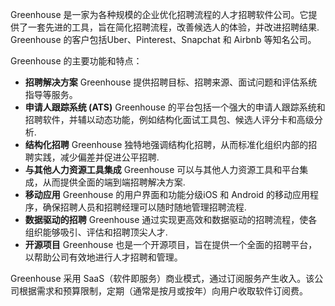 Greenhouse 是一家为各种规模的企业优化招聘流程的人才招聘软件公司。它提供了一套先进的工具，旨在简化招聘流程，改善候选人的体验，并改进招聘结果. Greenhouse 的客户包括Uber、Pinterest、Snapchat 和 Airbnb 等知名公司。

Greenhouse 的主要功能和特点：
* **招聘解决方案** Greenhouse 提供招聘目标、招聘来源、面试问题和评估系统指导等服务。
* **申请人跟踪系统 (ATS)** Greenhouse 的平台包括一个强大的申请人跟踪系统和招聘软件，并辅以动态功能，例如结构化面试工具包、候选人评分卡和高级分析.
* **结构化招聘** Greenhouse 独特地强调结构化招聘，从而标准化组织内部的招聘实践，减少偏差并促进公平招聘.
* **与其他人力资源工具集成** Greenhouse 可以与其他人力资源工具和平台集成，从而提供全面的端到端招聘解决方案.
* **移动应用** Greenhouse 的用户界面和功能分级iOS 和 Android 的移动应用程序，确保招聘人员和招聘经理可以随时随地管理招聘流程.
* **数据驱动的招聘** Greenhouse 通过实现更高效和数据驱动的招聘流程，使各组织能够吸引、评估和招聘顶尖人才.
* **开源项目** Greenhouse 也是一个开源项目，旨在提供一个全面的招聘平台，以帮助公司有效地进行人才招聘和管理。

Greenhouse 采用 SaaS（软件即服务）商业模式，通过订阅服务产生收入。该公司根据需求和预算限制，定期（通常是按月或按年）向用户收取软件订阅费。
